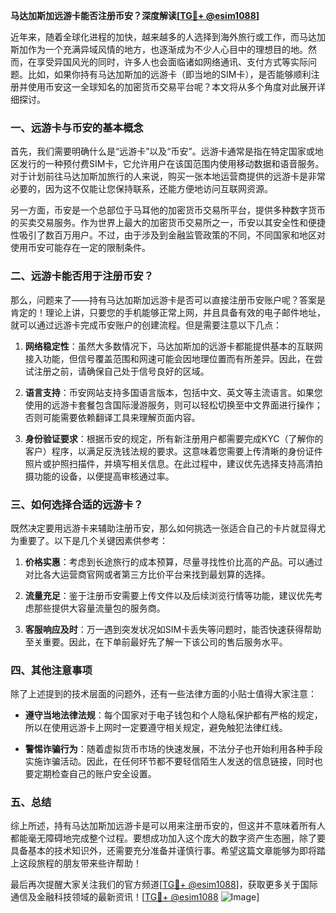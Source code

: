 **马达加斯加远游卡能否注册币安？深度解读[[TG💪+ @esim1088](https://t.me/s/esim1088)]**

近年来，随着全球化进程的加快，越来越多的人选择到海外旅行或工作，而马达加斯加作为一个充满异域风情的地方，也逐渐成为不少人心目中的理想目的地。然而，在享受异国风光的同时，许多人也会面临诸如网络通讯、支付方式等实际问题。比如，如果你持有马达加斯加的远游卡（即当地的SIM卡），是否能够顺利注册并使用币安这一全球知名的加密货币交易平台呢？本文将从多个角度对此展开详细探讨。

### 一、远游卡与币安的基本概念

首先，我们需要明确什么是“远游卡”以及“币安”。远游卡通常是指在特定国家或地区发行的一种预付费SIM卡，它允许用户在该国范围内使用移动数据和语音服务。对于计划前往马达加斯加旅行的人来说，购买一张本地运营商提供的远游卡是非常必要的，因为这不仅能让您保持联系，还能方便地访问互联网资源。

另一方面，币安是一个总部位于马耳他的加密货币交易所平台，提供多种数字货币的买卖交易服务。作为世界上最大的加密货币交易所之一，币安以其安全性和便捷性吸引了数百万用户。不过，由于涉及到金融监管政策的不同，不同国家和地区对使用币安可能存在一定的限制条件。

### 二、远游卡能否用于注册币安？

那么，问题来了——持有马达加斯加远游卡是否可以直接注册币安账户呢？答案是肯定的！理论上讲，只要您的手机能够正常上网，并且具备有效的电子邮件地址，就可以通过远游卡完成币安账户的创建流程。但是需要注意以下几点：

1. **网络稳定性**：虽然大多数情况下，马达加斯加的远游卡都能提供基本的互联网接入功能，但信号覆盖范围和网速可能会因地理位置而有所差异。因此，在尝试注册之前，请确保自己处于信号良好的区域。
   
2. **语言支持**：币安网站支持多国语言版本，包括中文、英文等主流语言。如果您使用的远游卡套餐包含国际漫游服务，则可以轻松切换至中文界面进行操作；否则可能需要依赖翻译工具来理解页面内容。

3. **身份验证要求**：根据币安的规定，所有新注册用户都需要完成KYC（了解你的客户）程序，以满足反洗钱法规的要求。这意味着您需要上传清晰的身份证件照片或护照扫描件，并填写相关信息。在此过程中，建议优先选择支持高清拍摄功能的设备，以便提高审核通过率。

### 三、如何选择合适的远游卡？

既然决定要用远游卡来辅助注册币安，那么如何挑选一张适合自己的卡片就显得尤为重要了。以下是几个关键因素供参考：

1. **价格实惠**：考虑到长途旅行的成本预算，尽量寻找性价比高的产品。可以通过对比各大运营商官网或者第三方比价平台来找到最划算的选择。
   
2. **流量充足**：鉴于注册币安需要上传文件以及后续浏览行情等功能，建议优先考虑那些提供大容量流量包的服务商。
   
3. **客服响应及时**：万一遇到突发状况如SIM卡丢失等问题时，能否快速获得帮助至关重要。因此，在下单前最好先了解一下该公司的售后服务水平。

### 四、其他注意事项

除了上述提到的技术层面的问题外，还有一些法律方面的小贴士值得大家注意：

- **遵守当地法律法规**：每个国家对于电子钱包和个人隐私保护都有严格的规定，所以在使用远游卡上网时一定要遵守相关规定，避免触犯法律红线。
  
- **警惕诈骗行为**：随着虚拟货币市场的快速发展，不法分子也开始利用各种手段实施诈骗活动。因此，在任何环节都不要轻信陌生人发送的信息链接，同时也要定期检查自己的账户安全设置。

### 五、总结

综上所述，持有马达加斯加远游卡是可以用来注册币安的，但这并不意味着所有人都能毫无障碍地完成整个过程。要想成功加入这个庞大的数字资产生态圈，除了要具备基本的技术知识外，还需要充分准备并谨慎行事。希望这篇文章能够为即将踏上这段旅程的朋友带来些许帮助！

最后再次提醒大家关注我们的官方频道[[TG💪+ @esim1088](https://t.me/s/esim1088)]，获取更多关于国际通信及金融科技领域的最新资讯！[[TG💪+ @esim1088](https://t.me/s/esim1088) ![Image](https://i.postimg.cc/4NQfJmqS/Snipaste-2025-05-13-00-14-12.png)]